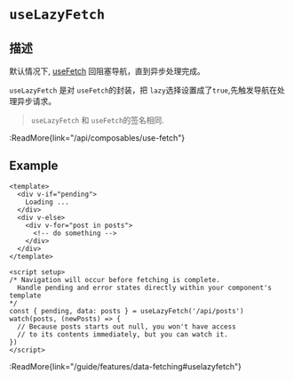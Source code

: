 # `useLazyFetch`

## 描述

默认情况下, [useFetch](/api/composables/use-fetch) 回阻塞导航，直到异步处理完成。

`useLazyFetch` 是对 `useFetch`的封装，把 `lazy`选择设置成了`true`,先触发导航在处理异步请求。

> `useLazyFetch` 和 `useFetch`的签名相同.

:ReadMore{link="/api/composables/use-fetch"}

## Example

```vue
<template>
  <div v-if="pending">
    Loading ...
  </div>
  <div v-else>
    <div v-for="post in posts">
      <!-- do something -->
    </div>
  </div>
</template>

<script setup>
/* Navigation will occur before fetching is complete.
  Handle pending and error states directly within your component's template
*/
const { pending, data: posts } = useLazyFetch('/api/posts')
watch(posts, (newPosts) => {
  // Because posts starts out null, you won't have access
  // to its contents immediately, but you can watch it.
})
</script>
```

:ReadMore{link="/guide/features/data-fetching#uselazyfetch"}
